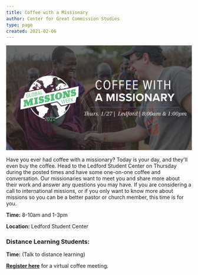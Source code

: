 ```yaml
---
title: Coffee with a Missionary
author: Center for Great Commission Studies
type: page
created: 2021-02-06
---
```


![Coffee with a Missionary](public/coffee-missionary.png)


Have you ever had coffee with a missionary? Today is your day, and they'll even buy the coffee. Head to the Ledford Student Center on Thursday during the posted times and have some one-on-one coffee and conversation. Our missionaries want to meet you and share more about their work and answer any questions you may have. If you are considering a call to international missions, or if you only want to know more about missions so you can be a better pastor or church member, this time is for you.

**Time:** 8-10am and 1-3pm

**Location:** Ledford Student Center

### Distance Learning Students:
**Time:** (Talk to distance learning)

**[Register here](https://gmwcoffeewithmissionary.eventbrite.com)** for a virtual coffee meeting.